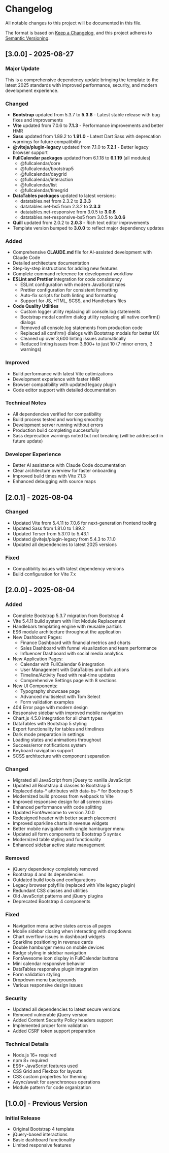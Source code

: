 # Changelog

All notable changes to this project will be documented in this file.

The format is based on [Keep a Changelog](https://keepachangelog.com/en/1.0.0/),
and this project adheres to [Semantic Versioning](https://semver.org/spec/v2.0.0.html).

## [3.0.0] - 2025-08-27

### Major Update
This is a comprehensive dependency update bringing the template to the latest 2025 standards with improved performance, security, and modern development experience.

### Changed
- **Bootstrap** updated from 5.3.7 to **5.3.8** - Latest stable release with bug fixes and improvements
- **Vite** updated from 7.0.6 to **7.1.3** - Performance improvements and better HMR
- **Sass** updated from 1.89.2 to **1.91.0** - Latest Dart Sass with deprecation warnings for future compatibility
- **@vitejs/plugin-legacy** updated from 7.1.0 to **7.2.1** - Better legacy browser support
- **FullCalendar packages** updated from 6.1.18 to **6.1.19** (all modules)
  - @fullcalendar/core
  - @fullcalendar/bootstrap5
  - @fullcalendar/daygrid
  - @fullcalendar/interaction
  - @fullcalendar/list
  - @fullcalendar/timegrid
- **DataTables packages** updated to latest versions:
  - datatables.net from 2.3.2 to **2.3.3**
  - datatables.net-bs5 from 2.3.2 to **2.3.3**
  - datatables.net-responsive from 3.0.5 to **3.0.6**
  - datatables.net-responsive-bs5 from 3.0.5 to **3.0.6**
- **Quill** updated from 2.0.2 to **2.0.3** - Rich text editor improvements
- Template version bumped to **3.0.0** to reflect major dependency updates

### Added
- Comprehensive **CLAUDE.md** file for AI-assisted development with Claude Code
- Detailed architecture documentation
- Step-by-step instructions for adding new features
- Complete command reference for development workflow
- **ESLint and Prettier** integration for code consistency
  - ESLint configuration with modern JavaScript rules
  - Prettier configuration for consistent formatting
  - Auto-fix scripts for both linting and formatting
  - Support for JS, HTML, SCSS, and Handlebars files
- **Code Quality Utilities**
  - Custom logger utility replacing all console.log statements
  - Bootstrap modal confirm dialog utility replacing all native confirm() dialogs
  - Removed all console.log statements from production code
  - Replaced all confirm() dialogs with Bootstrap modals for better UX
  - Cleaned up over 3,600 linting issues automatically
  - Reduced linting issues from 3,600+ to just 10 (7 minor errors, 3 warnings)

### Improved
- Build performance with latest Vite optimizations
- Development experience with faster HMR
- Browser compatibility with updated legacy plugin
- Code editor support with detailed documentation

### Technical Notes
- All dependencies verified for compatibility
- Build process tested and working smoothly
- Development server running without errors
- Production build completing successfully
- Sass deprecation warnings noted but not breaking (will be addressed in future update)

### Developer Experience
- Better AI assistance with Claude Code documentation
- Clear architecture overview for faster onboarding
- Improved build times with Vite 7.1.3
- Enhanced debugging with source maps

## [2.0.1] - 2025-08-04

### Changed
- Updated Vite from 5.4.11 to 7.0.6 for next-generation frontend tooling
- Updated Sass from 1.81.0 to 1.89.2
- Updated Terser from 5.37.0 to 5.43.1
- Updated @vitejs/plugin-legacy from 5.4.3 to 7.1.0
- Updated all dependencies to latest 2025 versions

### Fixed
- Compatibility issues with latest dependency versions
- Build configuration for Vite 7.x

## [2.0.0] - 2025-08-04

### Added
- Complete Bootstrap 5.3.7 migration from Bootstrap 4
- Vite 5.4.11 build system with Hot Module Replacement
- Handlebars templating engine with reusable partials
- ES6 module architecture throughout the application
- New Dashboard Pages:
  - Finance Dashboard with financial metrics and charts
  - Sales Dashboard with funnel visualization and team performance
  - Influencer Dashboard with social media analytics
- New Application Pages:
  - Calendar with FullCalendar 6 integration
  - User Management with DataTables and bulk actions
  - Timeline/Activity Feed with real-time updates
  - Comprehensive Settings page with 8 sections
- New UI Components:
  - Typography showcase page
  - Advanced multiselect with Tom Select
  - Form validation examples
- 404 Error page with modern design
- Responsive sidebar with improved mobile navigation
- Chart.js 4.5.0 integration for all chart types
- DataTables with Bootstrap 5 styling
- Export functionality for tables and timelines
- Dark mode preparation in settings
- Loading states and animations throughout
- Success/error notifications system
- Keyboard navigation support
- SCSS architecture with component separation

### Changed
- Migrated all JavaScript from jQuery to vanilla JavaScript
- Updated all Bootstrap 4 classes to Bootstrap 5
- Replaced data-* attributes with data-bs-* for Bootstrap 5
- Modernized build process from webpack to Vite
- Improved responsive design for all screen sizes
- Enhanced performance with code splitting
- Updated FontAwesome to version 7.0.0
- Redesigned header with better search placement
- Improved sparkline charts in revenue widgets
- Better mobile navigation with single hamburger menu
- Updated all form components to Bootstrap 5 syntax
- Modernized table styling and functionality
- Enhanced sidebar active state management

### Removed
- jQuery dependency completely removed
- Bootstrap 4 and its dependencies
- Outdated build tools and configurations
- Legacy browser polyfills (replaced with Vite legacy plugin)
- Redundant CSS classes and utilities
- Old JavaScript patterns and jQuery plugins
- Deprecated Bootstrap 4 components

### Fixed
- Navigation menu active states across all pages
- Mobile sidebar closing when interacting with dropdowns
- Chart overflow issues in dashboard widgets
- Sparkline positioning in revenue cards
- Double hamburger menu on mobile devices
- Badge styling in sidebar navigation
- FontAwesome icon display in FullCalendar buttons
- Mini calendar responsive behavior
- DataTables responsive plugin integration
- Form validation styling
- Dropdown menu backgrounds
- Various responsive design issues

### Security
- Updated all dependencies to latest secure versions
- Removed vulnerable jQuery version
- Added Content Security Policy headers support
- Implemented proper form validation
- Added CSRF token support preparation

### Technical Details
- Node.js 16+ required
- npm 8+ required
- ES6+ JavaScript features used
- CSS Grid and Flexbox for layouts
- CSS custom properties for theming
- Async/await for asynchronous operations
- Module pattern for code organization

## [1.0.0] - Previous Version

### Initial Release
- Original Bootstrap 4 template
- jQuery-based interactions
- Basic dashboard functionality
- Limited responsive features

